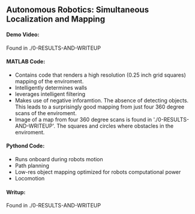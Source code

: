 ## Autonomous Robotics: Simultaneous Localization and Mapping

#### Demo Video:
Found in ./0-RESULTS-AND-WRITEUP

#### MATLAB Code:
 - Contains code that renders a high resolution (0.25 inch grid squares) mapping of the enviroment.
 - Intelligently determines walls
 - leverages intelligent filtering
 - Makes use of negative inforamtion. The absence of detecting objects. This leads to a surprisingly good mapping from just four 360 degree scans of the enviroment.
 - 	Image of a map from four 360 degree scans is found in './0-RESULTS-AND-WRITEUP'. The squares and circles where obstacles in the enviroment.

#### Pythond Code:
  - Runs onboard during robots motion
  - Path planning
  - Low-res object mapping optimized for robots computational power
  - Locomotion
 
#### Writup:
Found in ./0-RESULTS-AND-WRITEUP


